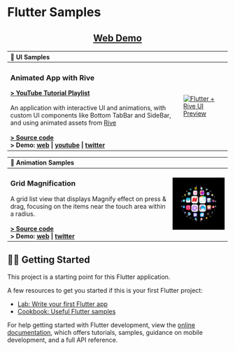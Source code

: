 # Flutter Samples

<h2 align="center">
  <a href="https://aashu-dubey.github.io/flutter-samples">
    Web Demo
  </a>
</h2>

| 🧬 UI Samples| |
| :--- | --- |
| <h3>Animated App with Rive</h3>**[> YouTube Tutorial Playlist](https://youtube.com/playlist?list=PLpnMM6hhRccigVfEO2Ynj6DQB9MbW5CaF)**<br><br>An application with interactive UI and animations, with custom UI components like Bottom TabBar and SideBar, and using animated assets from [Rive](https://rive.app)<br><br>**[> Source code](./lib/samples/ui/rive_app#readme)**<br>**> Demo:  [web](https://aashu-dubey.github.io/flutter-samples/#/course-rive) \| [youtube](https://youtube.com/shorts/jek80t32XqY) \| [twitter](https://twitter.com/aashudubey_ad/status/1616536431010406400)** | <a href="https://github.com/Aashu-Dubey/flutter-samples/tree/main/lib/samples/ui/rive_app#readme" title="Flutter + Rive Source code"><img alt="Flutter + Rive UI Preview" src="https://user-images.githubusercontent.com/46301285/212767021-ce434bc0-d6f8-41c1-a17a-360ea225009b.png" width="320"></a> |

| 🧬 Animation Samples| |
| :--- | --- |
| <h3>Grid Magnification</h3>A grid list view that displays Magnify effect on press & drag, focusing on the items near the touch area within a radius.<br><br>**[> Source code](./lib/samples/animations/grid_magnification#readme)**<br>**> Demo:  [web](https://aashu-dubey.github.io/flutter-samples/#/grid-magnification) \| [twitter](https://twitter.com/aashudubey_ad/status/1629217199838879744)** | <a href="https://github.com/Aashu-Dubey/flutter-samples/tree/main/lib/samples/animations/grid_magnification#readme" title="Flutter Grid Magnification"><img alt="Flutter Grid Magnification Preview" src="./assets/samples/animations/grid_magnification.png" width="320"></a> |

## 💪🏼 Getting Started

This project is a starting point for this Flutter application.

A few resources to get you started if this is your first Flutter project:

- [Lab: Write your first Flutter app](https://docs.flutter.dev/get-started/codelab)
- [Cookbook: Useful Flutter samples](https://docs.flutter.dev/cookbook)

For help getting started with Flutter development, view the
[online documentation](https://docs.flutter.dev/), which offers tutorials,
samples, guidance on mobile development, and a full API reference.
